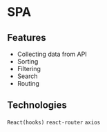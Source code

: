 # SPA
## Features
- Collecting data from API
- Sorting
- Filtering
- Search
- Routing
## Technologies
`React(hooks)` `react-router` `axios`